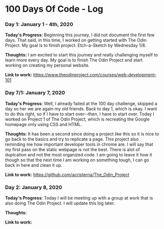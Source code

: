 # 100 Days Of Code - Log

### Day 1: January 1 - 4th, 2020 

**Today's Progress**: 
Beginning this journey, I did not document the first few days. That said, in this time, I worked on getting started with The Odin Project. My goal is to finish project: Etch-a-Sketch by Wednesday 1/8. 

**Thoughts:** 
I am excited to start this journey and really challenging myself to learn more every day. My goal is to finish The Odin Project and start working on creating my personal website.

**Link to work:** 
https://www.theodinproject.com/courses/web-development-101

### Day 7/1: January 7, 2020 

**Today's Progress**: Well, I already failed at the 100 day challenge, skipped a day so her we are again my old friends. Back to day 1, which is okay. I want to do this right, so if I have to start over--then, I have to start over. Today I worked on Project 1 of The Odin Project, which is recreating the Google homepage only using CSS and HTML. 

**Thoughts:** 
It has been a second since doing a project like this so it is nice to go back to the basics and try to replicate a page. This project also reminding me how important developer tools in chrome are.  I will say that my first pass on the static webpage is not the best. There is alot of duplcation and not the most organized code. I am going to leave it how it though so that the next time I am working on something tough, I can go back in here and clean it up. 

**Link to work:** 
https://github.com/acristerna/The_Odin_Project

### Day 2: January 8, 2020 

**Today's Progress**: Today I will be meeting up with a group at work that is also doing The Odin Project. I will update this log later. 

**Thoughts:** 

**Link to work:** 

